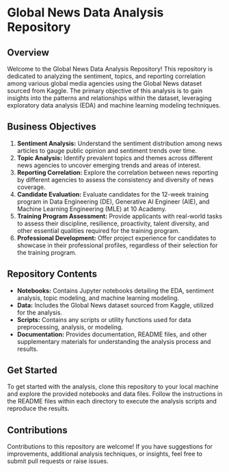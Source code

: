 # Global News Data Analysis Repository

## Overview
Welcome to the Global News Data Analysis Repository! This repository is dedicated to analyzing the sentiment, topics, and reporting correlation among various global media agencies using the Global News dataset sourced from Kaggle. The primary objective of this analysis is to gain insights into the patterns and relationships within the dataset, leveraging exploratory data analysis (EDA) and machine learning modeling techniques.

## Business Objectives
1. **Sentiment Analysis:** Understand the sentiment distribution among news articles to gauge public opinion and sentiment trends over time.
2. **Topic Analysis:** Identify prevalent topics and themes across different news agencies to uncover emerging trends and areas of interest.
3. **Reporting Correlation:** Explore the correlation between news reporting by different agencies to assess the consistency and diversity of news coverage.
4. **Candidate Evaluation:** Evaluate candidates for the 12-week training program in Data Engineering (DE), Generative AI Engineer (AIE), and Machine Learning Engineering (MLE) at 10 Academy.
5. **Training Program Assessment:** Provide applicants with real-world tasks to assess their discipline, resilience, proactivity, talent diversity, and other essential qualities required for the training program.
6. **Professional Development:** Offer project experience for candidates to showcase in their professional profiles, regardless of their selection for the training program.

## Repository Contents
- **Notebooks:** Contains Jupyter notebooks detailing the EDA, sentiment analysis, topic modeling, and machine learning modeling.
- **Data:** Includes the Global News dataset sourced from Kaggle, utilized for the analysis.
- **Scripts:** Contains any scripts or utility functions used for data preprocessing, analysis, or modeling.
- **Documentation:** Provides documentation, README files, and other supplementary materials for understanding the analysis process and results.

## Get Started
To get started with the analysis, clone this repository to your local machine and explore the provided notebooks and data files. Follow the instructions in the README files within each directory to execute the analysis scripts and reproduce the results.

## Contributions
Contributions to this repository are welcome! If you have suggestions for improvements, additional analysis techniques, or insights, feel free to submit pull requests or raise issues.
